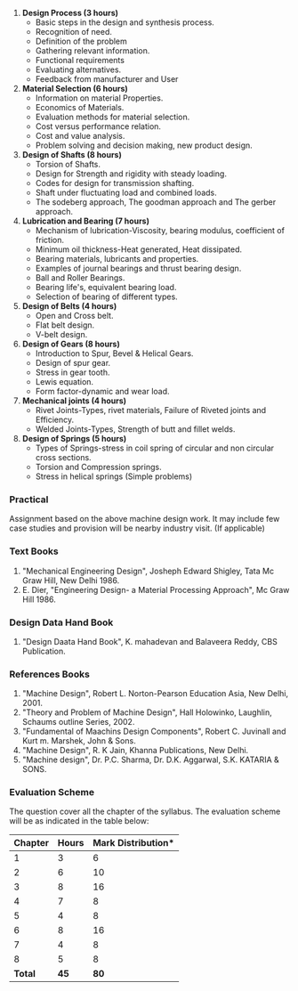 1. **Design Process (3 hours)** 
    * Basic steps in the design and synthesis process.
    * Recognition of need.
    * Definition of the problem
    * Gathering relevant information.
    * Functional requirements
    * Evaluating alternatives.
    * Feedback from manufacturer and User
2. **Material Selection (6 hours)**
    * Information on material Properties.
    * Economics of Materials.
    * Evaluation methods for material selection.
    * Cost versus performance relation.
    * Cost and value analysis.
    * Problem solving and decision making, new product design.
3. **Design of Shafts (8 hours)** 
    * Torsion of Shafts.
    * Design for Strength and rigidity with steady loading.
    * Codes for design for transmission shafting.
    * Shaft under fluctuating load and combined loads.
    * The sodeberg approach, The goodman approach and The gerber approach.
4. **Lubrication and Bearing (7 hours)** 
    * Mechanism of lubrication-Viscosity, bearing modulus, coefficient of friction.
    * Minimum oil thickness-Heat generated, Heat dissipated.
    * Bearing materials, lubricants and properties.
    * Examples of journal bearings and thrust bearing design.
    * Ball and Roller Bearings.
    * Bearing life's, equivalent bearing load.
    * Selection of bearing of different types.
5. **Design of Belts (4 hours)** 
    * Open and Cross belt.
    * Flat belt design.
    * V-belt design.
6. **Design of Gears (8 hours)** 
    * Introduction to Spur, Bevel & Helical Gears.
    * Design of spur gear.
    * Stress in gear tooth.
    * Lewis equation.
    * Form factor-dynamic and wear load.
7. **Mechanical joints (4 hours)** 
    * Rivet Joints-Types, rivet materials, Failure of Riveted joints and Efficiency.
    * Welded Joints-Types, Strength of butt and fillet welds.
8. **Design of Springs (5 hours)** 
    * Types of Springs-stress in coil spring of circular and non circular cross sections.
    * Torsion and Compression springs.
    * Stress in helical springs (Simple problems)

### Practical

Assignment based on the above machine design work. It may include few case studies and provision will be nearby industry visit. (If applicable)

### Text Books

1. "Mechanical Engineering Design", Josheph Edward Shigley, Tata Mc Graw Hill, New Delhi 1986.
2. E. Dier, "Engineering Design- a Material Processing Approach", Mc Graw Hill 1986.

### Design Data Hand Book

1. "Design Daata Hand Book", K. mahadevan and Balaveera Reddy, CBS Publication.

### References Books

1. "Machine Design", Robert L. Norton-Pearson Education Asia, New Delhi, 2001.
2. "Theory and Problem of Machine Design", Hall Holowinko, Laughlin, Schaums outline Series, 2002.
3. "Fundamental of Maachins Design Components", Robert C. Juvinall and Kurt m. Marshek, John & Sons.
4. "Machine Design", R. K Jain, Khanna Publications, New Delhi.
5. "Machine design", Dr. P.C. Sharma, Dr. D.K. Aggarwal, S.K. KATARIA & SONS.

### Evaluation Scheme

The question cover all the chapter of the syllabus. The evaluation scheme will be as indicated in the table below:

| Chapter   | Hours  | Mark Distribution* |
| --------- | ------ | ------------------ |
| 1         | 3      | 6                  |
| 2         | 6      | 10                 |
| 3         | 8      | 16                 |
| 4         | 7      | 8                  |
| 5         | 4      | 8                  |
| 6         | 8      | 16                 |
| 7         | 4      | 8                  |
| 8         | 5      | 8                  |
| **Total** | **45** | **80**             |

